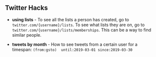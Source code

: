 ## Twitter Hacks

* **using lists** - To see all the lists a person has created, go to `twitter.com/{username}/lists`. To see what lists they are on, go to `twitter.com/{username}/lists/memberships`. This can be a way to find similar people. 

* **tweets by month** - How to see tweets from a certain user for a timespan: `(from:gsto)  until:2019-03-01 since:2019-03-30`

